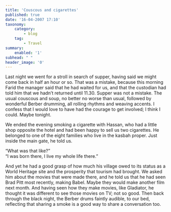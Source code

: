 ```yaml
---
title: 'Couscous and cigarettes'
published: true
date: '16-04-2007 17:10'
taxonomy:
    category:
        - blog
    tag:
        - Travel
summary:
    enabled: '1'
subhead: " "
header_image: '0'
---
```


Last night we went for a stroll in search of supper, having said we might come back in half an hour or so. That was a mistake, because this morning Farid the manager said that he had waited for us, and that the custodian had told him that we hadn’t returned until 11.30. Supper was not a mistake. The usual couscous and soup, no better no worse than usual, followed by wonderful Berber drumming, all rolling rhythms and weaving accents. I confess that I would love to have had the courage to get involved; I think I could. Maybe tonight.

We ended the evening smoking a cigarette with Hassan, who had a little shop opposite the hotel and had been happy to sell us two cigarettes. He belonged to one of the eight families who live in the kasbah proper. Just inside the main gate, he told us.

“What was that like?”  
“I was born there, I live my whole life there.” 

And yet he had a good grasp of how much his village owed to its status as a World Heritage site and the prosperity that tourism had brought. We asked him about the movies that were made there, and he told us that he had seen Brad Pitt most recently, making Babel. Maybe they would make another film next month. And having seen how they make movies, like Gladiator, he thought it was different to see those movies on TV; not so good. Then back through the black night, the Berber drums faintly audible, to our bed, reflecting that sharing a smoke is a good way to share a conversation too.
